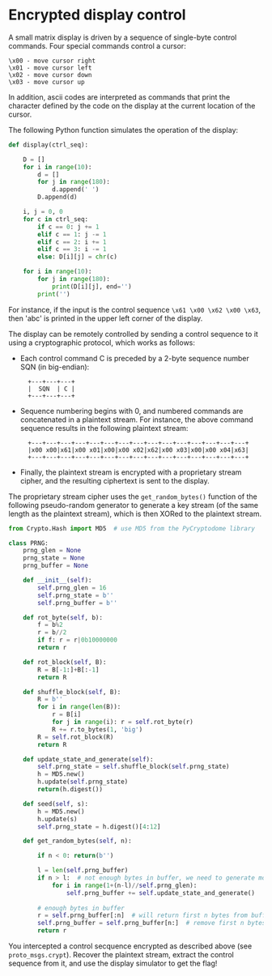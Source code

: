 Encrypted display control
=========================

A small matrix display is driven by a sequence of single-byte control commands. Four special commands control a cursor:

	\x00 - move cursor right
	\x01 - move cursor left
	\x02 - move cursor down
	\x03 - move cursor up

In addition, ascii codes are interpreted as commands that print the character defined by the code on the display at the current location of the cursor.

The following Python function simulates the operation of the display: 

```python
def display(ctrl_seq):

	D = []
	for i in range(10):
		d = []
		for j in range(180):
			d.append(' ')
		D.append(d)

	i, j = 0, 0
	for c in ctrl_seq:
		if c == 0: j += 1
		elif c == 1: j -= 1
		elif c == 2: i += 1
		elif c == 3: i -= 1
		else: D[i][j] = chr(c)

	for i in range(10):
		for j in range(180):
			print(D[i][j], end='')
		print('')
```

For instance, if the input is the control sequence `\x61 \x00 \x62 \x00 \x63`, then 'abc' is printed in the upper left corner of the display.

The display can be remotely controlled by sending a control sequence to it using a cryptographic protocol, which works as follows:  

- Each control command C is preceded by a 2-byte sequence number SQN (in big-endian):

		+---+---+---+
		|  SQN  | C |
		+---+---+---+

- Sequence numbering begins with 0, and numbered commands are concatenated in a plaintext stream. For instance, the above command sequence results in the following plaintext stream:

		+---+---+---+---+---+---+---+---+---+---+---+---+---+---+---+
		|x00 x00|x61|x00 x01|x00|x00 x02|x62|x00 x03|x00|x00 x04|x63|
		+---+---+---+---+---+---+---+---+---+---+---+---+---+---+---+

- Finally, the plaintext stream is encrypted with a proprietary stream cipher, and the resulting ciphertext is sent to the display.

The proprietary stream cipher uses the `get_random_bytes()` function of the following pseudo-random generator to generate a key stream (of the same length as the plaintext stream), which is then XORed to the plaintext stream.

```python
from Crypto.Hash import MD5  # use MD5 from the PyCryptodome library

class PRNG:
	prng_glen = None
	prng_state = None
	prng_buffer = None

	def __init__(self):
		self.prng_glen = 16
		self.prng_state = b''
		self.prng_buffer = b''

	def rot_byte(self, b):
		f = b%2
		r = b//2
		if f: r = r|0b10000000
		return r

	def rot_block(self, B):
		R = B[-1:]+B[:-1] 
		return R

	def shuffle_block(self, B):
		R = b''
		for i in range(len(B)):
			r = B[i]
			for j in range(i): r = self.rot_byte(r)
			R += r.to_bytes(1, 'big')
		R = self.rot_block(R)
		return R

	def update_state_and_generate(self):
		self.prng_state = self.shuffle_block(self.prng_state)
		h = MD5.new()
		h.update(self.prng_state)
		return(h.digest())

	def seed(self, s):
		h = MD5.new()
		h.update(s)
		self.prng_state = h.digest()[4:12]

	def get_random_bytes(self, n):

		if n < 0: return(b'')

		l = len(self.prng_buffer)
		if n > l:  # not enough bytes in buffer, we need to generate more
			for i in range(1+(n-l)//self.prng_glen):
				self.prng_buffer += self.update_state_and_generate()
		
		# enough bytes in buffer 
		r = self.prng_buffer[:n]  # will return first n bytes from buffer
		self.prng_buffer = self.prng_buffer[n:]  # remove first n bytes from buffer
		return r
```

You intercepted a control secquence encrypted as described above (see `proto_msgs.crypt`). Recover the plaintext stream, extract the control sequence from it, and use the display simulator to get the flag!
